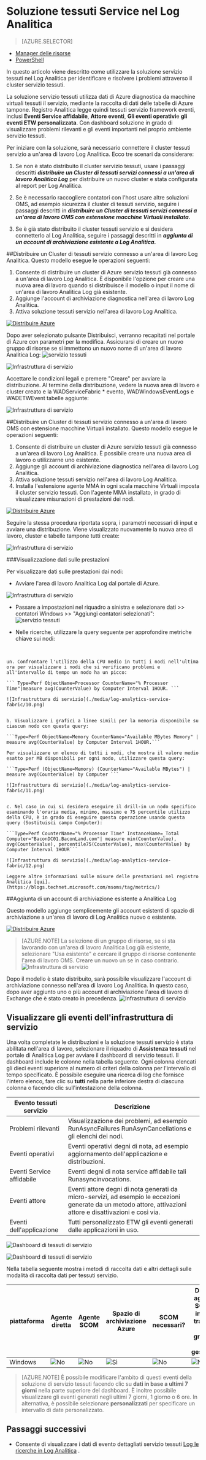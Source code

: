 <properties
    pageTitle="Ottimizzare l'ambiente con la soluzione servizio tessuti nel Log Analitica | Microsoft Azure"
    description="È possibile utilizzare la soluzione tessuti servizio per valutare il rischio e l'integrità del servizio tessuti applicazioni, micro-servizi, nodi e cluster."
    services="log-analytics"
    documentationCenter=""
    authors="niniikhena"
    manager="jochan"
    editor=""/>

<tags
    ms.service="log-analytics"
    ms.workload="na"
    ms.tgt_pltfrm="na"
    ms.devlang="na"
    ms.topic="article"
    ms.date="09/21/2016"
    ms.author="nini"/>



# <a name="service-fabric-solution-in-log-analytics"></a>Soluzione tessuti Service nel Log Analitica

> [AZURE.SELECTOR]
- [Manager delle risorse](log-analytics-service-fabric-azure-resource-manager.md)
- [PowerShell](log-analytics-service-fabric.md)

In questo articolo viene descritto come utilizzare la soluzione servizio tessuti nel Log Analitica per identificare e risolvere i problemi attraverso il cluster servizio tessuti.

La soluzione servizio tessuti utilizza dati di Azure diagnostica da macchine virtuali tessuti il servizio, mediante la raccolta di dati delle tabelle di Azure tampone. Registro Analitica legge quindi tessuti servizio framework eventi, inclusi **Eventi Service affidabile**, **Attore eventi**, **Gli eventi operativi**e **gli eventi ETW personalizzata**. Con dashboard soluzione in grado di visualizzare problemi rilevanti e gli eventi importanti nel proprio ambiente servizio tessuti.

Per iniziare con la soluzione, sarà necessario connettere il cluster tessuti servizio a un'area di lavoro Log Analitica. Ecco tre scenari da considerare:

1. Se non è stato distribuito il cluster servizio tessuti, usare i passaggi descritti ***distribuire un Cluster di tessuti servizi connessi a un'area di lavoro Analitica Log*** per distribuire un nuovo cluster e stata configurata al report per Log Analitica.

2. Se è necessario raccogliere contatori con l'host usare altre soluzioni OMS, ad esempio sicurezza il cluster di tessuti servizio, seguire i passaggi descritti in ***distribuire un Cluster di tessuti servizi connessi a un'area di lavoro OMS con estensione macchine Virtuali installata.***

3. Se è già stato distribuito il cluster tessuti servizio e si desidera connetterlo al Log Analitica, seguire i passaggi descritti in ***aggiunta di un account di archiviazione esistente a Log Analitica.***


##<a name="deploy-a-service-fabric-cluster-connected-to-a-log-analytics-workspace"></a>Distribuire un Cluster di tessuti servizio connesso a un'area di lavoro Log Analitica.
Questo modello esegue le operazioni seguenti:


1. Consente di distribuire un cluster di Azure servizio tessuti già connesso a un'area di lavoro Log Analitica. È disponibile l'opzione per creare una nuova area di lavoro quando si distribuisce il modello o input il nome di un'area di lavoro Analitica Log già esistente.
2. Aggiunge l'account di archiviazione diagnostica nell'area di lavoro Log Analitica.
3. Attiva soluzione tessuti servizio nell'area di lavoro Log Analitica.

[![Distribuire Azure](./media/log-analytics-service-fabric/deploybutton.png)](https://portal.azure.com/#create/Microsoft.Template/uri/https%3A%2F%2Fraw.githubusercontent.com%2Fazure%2Fazure-quickstart-templates%2Fmaster%2Fservice-fabric-oms%2F%2Fazuredeploy.json)


Dopo aver selezionato pulsante Distribuisci, verranno recapitati nel portale di Azure con parametri per la modifica. Assicurarsi di creare un nuovo gruppo di risorse se si immettono un nuovo nome di un'area di lavoro Analitica Log: ![servizio tessuti](./media/log-analytics-service-fabric/2.png)

![Infrastruttura di servizio](./media/log-analytics-service-fabric/3.png)

Accettare le condizioni legali e premere "Creare" per avviare la distribuzione. Al termine della distribuzione, vedere la nuova area di lavoro e cluster creato e la WADServiceFabric * evento, WADWindowsEventLogs e WADETWEvent tabelle aggiunte:

![Infrastruttura di servizio](./media/log-analytics-service-fabric/4.png)

##<a name="deploy-a-service-fabric-cluster-connected-to-an-oms-workspace-with-vm-extension-installed"></a>Distribuire un Cluster di tessuti servizio connesso a un'area di lavoro OMS con estensione macchine Virtuali installato.
Questo modello esegue le operazioni seguenti:

1. Consente di distribuire un cluster di Azure servizio tessuti già connesso a un'area di lavoro Log Analitica. È possibile creare una nuova area di lavoro o utilizzarne uno esistente.
2. Aggiunge gli account di archiviazione diagnostica nell'area di lavoro Log Analitica.
3. Attiva soluzione tessuti servizio nell'area di lavoro Log Analitica.
4. Installa l'estensione agente MMA in ogni scala macchine Virtuali imposta il cluster servizio tessuti. Con l'agente MMA installato, in grado di visualizzare misurazioni di prestazioni dei nodi.


[![Distribuire Azure](./media/log-analytics-service-fabric/deploybutton.png)](https://portal.azure.com/#create/Microsoft.Template/uri/https%3A%2F%2Fraw.githubusercontent.com%2Fazure%2Fazure-quickstart-templates%2Fmaster%2Fservice-fabric-vmss-oms%2F%2Fazuredeploy.json)


Seguire la stessa procedura riportata sopra, i parametri necessari di input e avviare una distribuzione. Viene visualizzato nuovamente la nuova area di lavoro, cluster e tabelle tampone tutti create:

![Infrastruttura di servizio](./media/log-analytics-service-fabric/5.png)

###<a name="viewing-performance-data"></a>Visualizzazione dati sulle prestazioni

Per visualizzare dati sulle prestazioni dai nodi:
</br>
- Avviare l'area di lavoro Analitica Log dal portale di Azure.

![Infrastruttura di servizio](./media/log-analytics-service-fabric/6.png)

- Passare a impostazioni nel riquadro a sinistra e selezionare dati >> contatori Windows >> "Aggiungi contatori selezionati": ![servizio tessuti](./media/log-analytics-service-fabric/7.png)

- Nelle ricerche, utilizzare la query seguente per approfondire metriche chiave sui nodi:
</br>

    un. Confrontare l'utilizzo della CPU medio in tutti i nodi nell'ultima ora per visualizzare i nodi che si verificano problemi e all'intervallo di tempo un nodo ha un picco:

    ``` Type=Perf ObjectName=Processor CounterName="% Processor Time"|measure avg(CounterValue) by Computer Interval 1HOUR. ```

    ![Infrastruttura di servizio](./media/log-analytics-service-fabric/10.png)


    b. Visualizzare i grafici a linee simili per la memoria disponibile su ciascun nodo con questa query:

    ```Type=Perf ObjectName=Memory CounterName="Available MBytes Memory" | measure avg(CounterValue) by Computer Interval 1HOUR.```

    Per visualizzare un elenco di tutti i nodi, che mostra il valore medio esatto per MB disponibili per ogni nodo, utilizzare questa query:

    ```Type=Perf (ObjectName=Memory) (CounterName="Available MBytes") | measure avg(CounterValue) by Computer ```

    ![Infrastruttura di servizio](./media/log-analytics-service-fabric/11.png)


    c. Nel caso in cui si desidera eseguire il drill-in un nodo specifico esaminando l'oraria media, minimo, massimo e 75 percentile utilizzo della CPU, è in grado di eseguire questa operazione usando questa query (Sostituisci campo Computer):

    ```Type=Perf CounterName="% Processor Time" InstanceName=_Total Computer="BaconDC01.BaconLand.com"| measure min(CounterValue), avg(CounterValue), percentile75(CounterValue), max(CounterValue) by Computer Interval 1HOUR```

    ![Infrastruttura di servizio](./media/log-analytics-service-fabric/12.png)

    Leggere altre informazioni sulle misure delle prestazioni nel registro Analitica [qui]. (https://blogs.technet.microsoft.com/msoms/tag/metrics/)


##<a name="adding-an-existing-storage-account-to-log-analytics"></a>Aggiunta di un account di archiviazione esistente a Analitica Log

Questo modello aggiunge semplicemente gli account esistenti di spazio di archiviazione a un'area di lavoro di Log Analitica nuovo o esistente.
</br>

[![Distribuire Azure](./media/log-analytics-service-fabric/deploybutton.png)](https://portal.azure.com/#create/Microsoft.Template/uri/https%3A%2F%2Fraw.githubusercontent.com%2FAzure%2Fazure-quickstart-templates%2Fmaster%2Foms-existing-storage-account%2Fazuredeploy.json)

>[AZURE.NOTE] La selezione di un gruppo di risorse, se si sta lavorando con un'area di lavoro Analitica Log già esistente, selezionare "Usa esistente" e cercare il gruppo di risorse contenente l'area di lavoro OMS. Creare un nuovo un se in caso contrario.
![Infrastruttura di servizio](./media/log-analytics-service-fabric/8.png)

Dopo il modello è stato distribuito, sarà possibile visualizzare l'account di archiviazione connesso nell'area di lavoro Log Analitica. In questo caso, dopo aver aggiunto uno o più account di archiviazione l'area di lavoro di Exchange che è stato creato in precedenza.
![Infrastruttura di servizio](./media/log-analytics-service-fabric/9.png)

## <a name="view-service-fabric-events"></a>Visualizzare gli eventi dell'infrastruttura di servizio

Una volta completate le distribuzioni e la soluzione tessuti servizio è stata abilitata nell'area di lavoro, selezionare il riquadro di **Assistenza tessuti** nel portale di Analitica Log per avviare il dashboard di servizio tessuti. Il dashboard include le colonne nella tabella seguente. Ogni colonna elencati gli dieci eventi superiore al numero di criteri della colonna per l'intervallo di tempo specificato. È possibile eseguire una ricerca di log che fornisce l'intero elenco, fare clic su **tutti** nella parte inferiore destra di ciascuna colonna o facendo clic sull'intestazione della colonna.

| **Evento tessuti servizio** | **Descrizione** |
| --- | --- |
| Problemi rilevanti | Visualizzazione dei problemi, ad esempio RunAsyncFailures RunAsynCancellations e gli elenchi dei nodi. |
| Eventi operativi | Eventi operativi degni di nota, ad esempio aggiornamento dell'applicazione e distribuzioni. |
| Eventi Service affidabile | Eventi degni di nota service affidabile tali Runasyncinvocations. |
| Eventi attore | Eventi attore degni di nota generati da micro-servizi, ad esempio le eccezioni generate da un metodo attore, attivazioni attore e disattivazioni e così via. |
| Eventi dell'applicazione | Tutti personalizzato ETW gli eventi generati dalle applicazioni in uso. |

![Dashboard di tessuti di servizio](./media/log-analytics-service-fabric/sf3.png)

![Dashboard di tessuti di servizio](./media/log-analytics-service-fabric/sf4.png)


Nella tabella seguente mostra i metodi di raccolta dati e altri dettagli sulle modalità di raccolta dati per tessuti servizio.

| piattaforma | Agente diretta | Agente SCOM | Spazio di archiviazione Azure | SCOM necessari? | Dati di agente SCOM inviati tramite il gruppo di gestione | frequenza di raccolta |
|---|---|---|---|---|---|---|
|Windows|![No](./media/log-analytics-malware/oms-bullet-red.png)|![No](./media/log-analytics-malware/oms-bullet-red.png)| ![Sì](./media/log-analytics-malware/oms-bullet-green.png)|            ![No](./media/log-analytics-malware/oms-bullet-red.png)|![No](./media/log-analytics-malware/oms-bullet-red.png)|10 minuti |


>[AZURE.NOTE] È possibile modificare l'ambito di questi eventi della soluzione di servizio tessuti facendo clic su **dati in base a ultimi 7 giorni** nella parte superiore del dashboard. È inoltre possibile visualizzare gli eventi generati negli ultimi 7 giorni, 1 giorno o 6 ore. In alternativa, è possibile selezionare **personalizzati** per specificare un intervallo di date personalizzato.


## <a name="next-steps"></a>Passaggi successivi

- Consente di visualizzare i dati di evento dettagliati servizio tessuti [Log le ricerche in Log Analitica](log-analytics-log-searches.md) .
